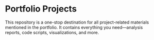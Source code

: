# Portfolio Projects
This repository is a one-stop destination for all project-related materials mentioned in the portfolio. It contains everything you need—analysis reports, code scripts, visualizations, and more.

